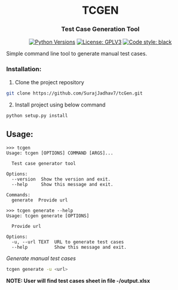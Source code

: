 <h1 align="center"> TCGEN</h1>
<h3 align="center">Test Case Generation Tool</h3>

<p align="center">
<a href="https://pypi.org/project/miqsel"><img alt="Python Versions"
src="https://img.shields.io/pypi/pyversions/miqsel.svg?style=flat"></a>
<a href="https://github.com/digitronik/miqsel/blob/master/LICENSE"><img alt="License: GPLV3"
src="https://img.shields.io/pypi/l/miqsel.svg?version=latest"></a>
<a href="https://pypi.org/project/black"><img alt="Code style: black"
src="https://img.shields.io/badge/code%20style-black-000000.svg"></a>
</p>

Simple command line tool to generate manual test cases.


### Installation:

1. Clone the project repository
```bash
git clone https://github.com/SurajJadhav7/tcGen.git
```
2. Install project using below command

```bash
python setup.py install
```


## Usage:

```shell
>>> tcgen 
Usage: tcgen [OPTIONS] COMMAND [ARGS]...

  Test case generator tool

Options:
  --version  Show the version and exit.
  --help     Show this message and exit.

Commands:
  generate  Provide url
  
>>> tcgen generate --help
Usage: tcgen generate [OPTIONS]

  Provide url

Options:
  -u, --url TEXT  URL to generate test cases
  --help          Show this message and exit. 

```

*Generate manual test cases*

```bash
tcgen generate -u <url>
``` 

**NOTE: User will find test cases sheet in file -/output.xlsx**
